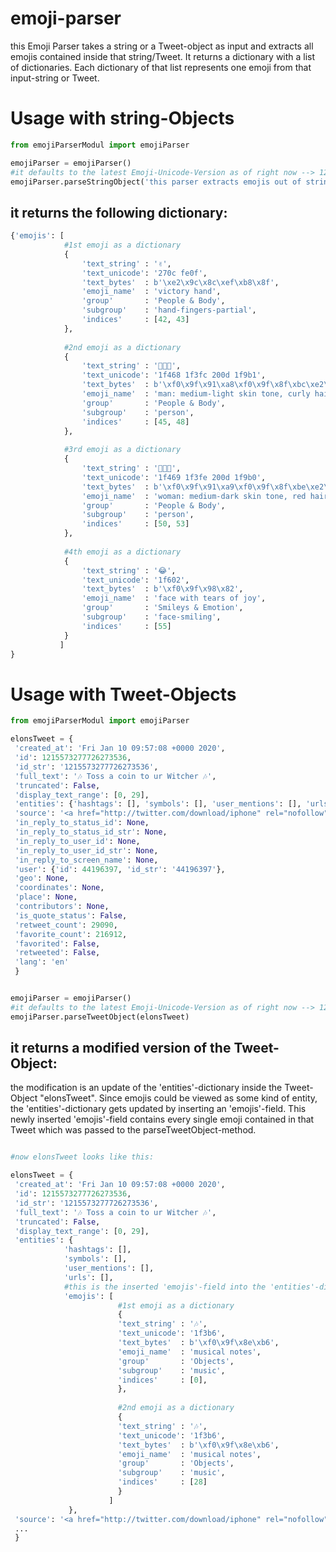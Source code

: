 # emoji-parser
this Emoji Parser takes a string or a Tweet-object as input and extracts all emojis contained inside that string/Tweet. It returns a dictionary with a list of dictionaries. Each dictionary of that list represents one emoji from that input-string or Tweet.

# Usage with string-Objects
```python
from emojiParserModul import emojiParser

emojiParser = emojiParser()
#it defaults to the latest Emoji-Unicode-Version as of right now --> 12.1
emojiParser.parseStringObject('this parser extracts emojis out of strings ✌️ 👨🏼‍🦱 👩🏾‍🦰 😂')
```

## it returns the following dictionary:
```python
{'emojis': [
            #1st emoji as a dictionary
            {
                'text_string' : '✌️',
                'text_unicode': '270c fe0f',                
                'text_bytes'  : b'\xe2\x9c\x8c\xef\xb8\x8f',
                'emoji_name'  : 'victory hand',
                'group'       : 'People & Body',
                'subgroup'    : 'hand-fingers-partial',
                'indices'     : [42, 43]
            },
             
            #2nd emoji as a dictionary
            {
                'text_string' : '👨🏼‍🦱',
                'text_unicode': '1f468 1f3fc 200d 1f9b1',
                'text_bytes'  : b'\xf0\x9f\x91\xa8\xf0\x9f\x8f\xbc\xe2\x80\x8d\xf0\x9f\xa6\xb1',
                'emoji_name'  : 'man: medium-light skin tone, curly hair',
                'group'       : 'People & Body',
                'subgroup'    : 'person',
                'indices'     : [45, 48]
            },
            
            #3rd emoji as a dictionary
            {
                'text_string' : '👩🏾‍🦰',
                'text_unicode': '1f469 1f3fe 200d 1f9b0',
                'text_bytes'  : b'\xf0\x9f\x91\xa9\xf0\x9f\x8f\xbe\xe2\x80\x8d\xf0\x9f\xa6\xb0',
                'emoji_name'  : 'woman: medium-dark skin tone, red hair',
                'group'       : 'People & Body',
                'subgroup'    : 'person',
                'indices'     : [50, 53]
            },
            
            #4th emoji as a dictionary
            {
                'text_string' : '😂',
                'text_unicode': '1f602',
                'text_bytes'  : b'\xf0\x9f\x98\x82',
                'emoji_name'  : 'face with tears of joy',
                'group'       : 'Smileys & Emotion',
                'subgroup'    : 'face-smiling',
                'indices'     : [55]
            }
           ]
}
```
# Usage with Tweet-Objects
```python
from emojiParserModul import emojiParser

elonsTweet = {
 'created_at': 'Fri Jan 10 09:57:08 +0000 2020',
 'id': 1215573277726273536,
 'id_str': '1215573277726273536',
 'full_text': '🎶 Toss a coin to ur Witcher 🎶',
 'truncated': False,
 'display_text_range': [0, 29],
 'entities': {'hashtags': [], 'symbols': [], 'user_mentions': [], 'urls': []},
 'source': '<a href="http://twitter.com/download/iphone" rel="nofollow">Twitter for iPhone</a>',
 'in_reply_to_status_id': None,
 'in_reply_to_status_id_str': None,
 'in_reply_to_user_id': None,
 'in_reply_to_user_id_str': None,
 'in_reply_to_screen_name': None,
 'user': {'id': 44196397, 'id_str': '44196397'},
 'geo': None,
 'coordinates': None,
 'place': None,
 'contributors': None,
 'is_quote_status': False,
 'retweet_count': 29090,
 'favorite_count': 216912,
 'favorited': False,
 'retweeted': False,
 'lang': 'en'
 }


emojiParser = emojiParser() 
#it defaults to the latest Emoji-Unicode-Version as of right now --> 12.1
emojiParser.parseTweetObject(elonsTweet)
```

## it returns a modified version of the Tweet-Object:
the modification is an update of the 'entities'-dictionary inside the Tweet-Object "elonsTweet". Since emojis could be viewed as some kind of entity, the 'entities'-dictionary gets updated by inserting an 'emojis'-field. This newly inserted 'emojis'-field contains every single emoji contained in that Tweet which was passed to the parseTweetObject-method.
```python

#now elonsTweet looks like this:

elonsTweet = {
 'created_at': 'Fri Jan 10 09:57:08 +0000 2020',
 'id': 1215573277726273536,
 'id_str': '1215573277726273536',
 'full_text': '🎶 Toss a coin to ur Witcher 🎶',
 'truncated': False,
 'display_text_range': [0, 29],
 'entities': {
            'hashtags': [],
            'symbols': [],
            'user_mentions': [],
            'urls': [],
            #this is the inserted 'emojis'-field into the 'entities'-dictionary
            'emojis': [
                        #1st emoji as a dictionary
                        {
                        'text_string' : '🎶',
                        'text_unicode': '1f3b6',
                        'text_bytes'  : b'\xf0\x9f\x8e\xb6',
                        'emoji_name'  : 'musical notes',
                        'group'       : 'Objects',
                        'subgroup'    : 'music',
                        'indices'     : [0],
                        },
                        
                        #2nd emoji as a dictionary
                        {
                        'text_string' : '🎶',
                        'text_unicode': '1f3b6',
                        'text_bytes'  : b'\xf0\x9f\x8e\xb6',
                        'emoji_name'  : 'musical notes',
                        'group'       : 'Objects',
                        'subgroup'    : 'music',
                        'indices'     : [28]
                        }
                      ]
             },
 'source': '<a href="http://twitter.com/download/iphone" rel="nofollow">Twitter for iPhone</a>',
 ...
 }
